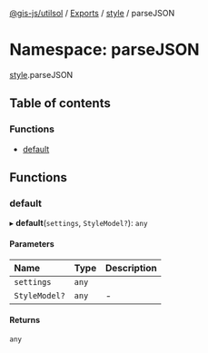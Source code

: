 [@gis-js/utilsol](../README.md) / [Exports](../modules.md) / [style](style.md) / parseJSON

# Namespace: parseJSON

[style](style.md).parseJSON

## Table of contents

### Functions

- [default](style.parseJSON.md#default)

## Functions

### default

▸ **default**(`settings`, `StyleModel?`): `any`

#### Parameters

| Name | Type | Description |
| :------ | :------ | :------ |
| `settings` | `any` |  |
| `StyleModel?` | `any` | - |

#### Returns

`any`
